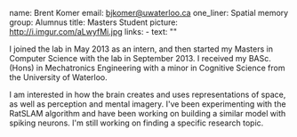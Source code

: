 name: Brent Komer
email: bjkomer@uwaterloo.ca
one_liner: Spatial memory
group: Alumnus
title: Masters Student
picture: http://i.imgur.com/aLwyfMi.jpg
links:
    - text: ""

I joined the lab in May 2013 as an intern, and then started my Masters in Computer Science with the lab in September 2013. I received my BASc. (Hons) in Mechatronics Engineering with a minor in Cognitive Science from the University of Waterloo.

I am interested in how the brain creates and uses representations of space, as well as perception and mental imagery. I've been experimenting with the RatSLAM algorithm and have been working on building a similar model with spiking neurons. I'm still working on finding a specific research topic.
